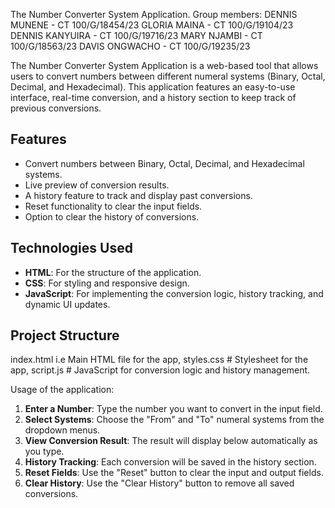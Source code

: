 The Number Converter System Application.
Group members:
DENNIS MUNENE            -   CT 100/G/18454/23
GLORIA MAINA               -   CT 100/G/19104/23
DENNIS KANYUIRA         -   CT 100/G/19716/23
MARY NJAMBI                 -   CT  100/G/18563/23
DAVIS ONGWACHO       -    CT  100/G/19235/23

The Number Converter System Application is a web-based tool that allows users to convert numbers between different numeral systems (Binary, Octal, Decimal, and Hexadecimal). This application features an easy-to-use interface, real-time conversion, and a history section to keep track of previous conversions.

## Features

- Convert numbers between Binary, Octal, Decimal, and Hexadecimal systems.
- Live preview of conversion results.
- A history feature to track and display past conversions.
- Reset functionality to clear the input fields.
- Option to clear the history of conversions.

## Technologies Used

- **HTML**: For the structure of the application.
- **CSS**: For styling and responsive design.
- **JavaScript**: For implementing the conversion logic, history tracking, and dynamic UI updates.

## Project Structure

index.html i.e Main HTML file for the app, styles.css # Stylesheet for the app, script.js # JavaScript for conversion logic and history management.

Usage of the application:

1. **Enter a Number**: Type the number you want to convert in the input field.
2. **Select Systems**: Choose the "From" and "To" numeral systems from the dropdown menus.
3. **View Conversion Result**: The result will display below automatically as you type.
4. **History Tracking**: Each conversion will be saved in the history section.
5. **Reset Fields**: Use the "Reset" button to clear the input and output fields.
6. **Clear History**: Use the "Clear History" button to remove all saved conversions.


